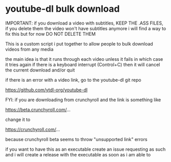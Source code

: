 # youtube-dl bulk download 

IMPORTANT: if you download a video with subtitles, KEEP THE .ASS FILES, if you delete them the video won't have subtitles anymore
i will find a way to fix this but for now DO NOT DELETE THEM

This is a custom script i put together to allow people to bulk download videos from any media

the main idea is that it runs through each video unless it fails in which case it tries again
if there is a keyboard interrupt (Control+C) then it will cancel the current download and/or quit

if there is an error with a video link, go to the youtube-dl git repo

https://github.com/ytdl-org/youtube-dl

FYI: if you are downloading from crunchyroll and the link is something like

https://beta.crunchyroll.com/...

change it to

https://crunchyroll.com/...

because crunchyroll beta seems to throw "unsupported link" errors

if you want to have this as an executable create an issue requesting as such and i will create a release with the executable as soon as i am able to